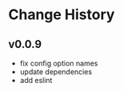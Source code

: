 Change History
==============

v0.0.9
----
* fix config option names
* update dependencies
* add eslint